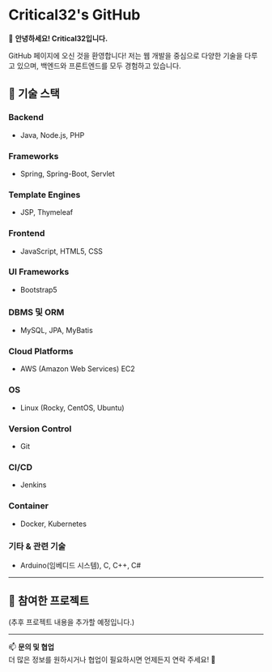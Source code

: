 # Critical32's GitHub

🌟 **안녕하세요! Critical32입니다.**

GitHub 페이지에 오신 것을 환영합니다! 저는 웹 개발을 중심으로 다양한 기술을 다루고 있으며, 백엔드와 프론트엔드를 모두 경험하고 있습니다.

## 🔧 기술 스택

### **Backend**  
- Java, Node.js, PHP  

### **Frameworks**  
- Spring, Spring-Boot, Servlet  

### **Template Engines**  
- JSP, Thymeleaf  

### **Frontend**  
- JavaScript, HTML5, CSS  

### **UI Frameworks**  
- Bootstrap5  

### **DBMS 및 ORM**  
- MySQL, JPA, MyBatis  

### **Cloud Platforms**  
- AWS (Amazon Web Services) EC2  

### **OS**  
- Linux (Rocky, CentOS, Ubuntu)  

### **Version Control**  
- Git  

### **CI/CD**  
- Jenkins  

### **Container**  
- Docker, Kubernetes  

### **기타 & 관련 기술**  
- Arduino(임베디드 시스템), C, C++, C#  

---

## 📌 **참여한 프로젝트**

(추후 프로젝트 내용을 추가할 예정입니다.)

---

📫 **문의 및 협업**  
더 많은 정보를 원하시거나 협업이 필요하시면 언제든지 연락 주세요! 🚀
